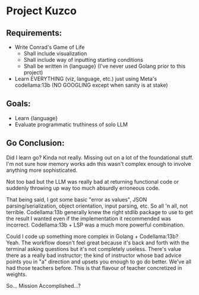 # Project Kuzco

## Requirements:
- Write Conrad's Game of Life
    - Shall include visualization
    - Shall include way of inputting starting conditions
    - Shall be written in {language} (I've never used Golang prior to this project)
- Learn EVERYTHING (viz, language, etc.) just using Meta's codellama:13b (NO GOOGLING except when sanity is at stake)

## Goals:
- Learn {language}
- Evaluate programmatic truthiness of solo LLM

## Go Conclusion:
Did I learn go? Kinda not really.
Missing out on a lot of the foundational stuff.
I'm not sure how memory works adn this wasn't complex enough to involve anything more sophisticated.

Not too bad but the LLM was really bad at returning functional code or suddenly throwing up way too much absurdly erroneous code.

That being said, I got some basic "error as values", JSON parsing/serialization, object orientation, input parsing, etc.
So all 'n all, not terrible.
Codellama:13b generally knew the right stdlib package to use to get the result I wanted even if the implementation it recommended was incorrect.
Codellama:13b + LSP was a much more powerful combination.

Could I code up something more complex in Golang + Codellama:13b? Yeah. 
The workflow doesn't feel great because it's back and forth with the terminal asking questions but it's not completely useless.
There's value there as a really bad instructor; the kind of instructor whose bad advice points you in "a" direction and upsets you enough to go do better. We've all had those teachers before.
This is that flavour of teacher concretized in weights.

So... Mission Accomplished...?